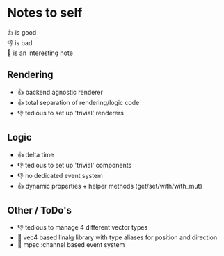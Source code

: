 # Notes to self
👍 is good\
👎 is bad\
📝 is an interesting note

## Rendering
* 👍 backend agnostic renderer
* 👍 total separation of rendering/logic code
* 👎 tedious to set up 'trivial' renderers

## Logic
* 👍 delta time
* 👎 tedious to set up 'trivial' components
* 👎 no dedicated event system
* 👍 dynamic properties + helper methods (get/set/with/with_mut)


## Other / ToDo's
* 👎 tedious to manage 4 different vector types
* 📝 vec4 based linalg library with type aliases for position and direction
* 📝 mpsc::channel based event system

